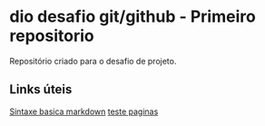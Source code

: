 # dio desafio git/github - Primeiro repositorio
Repositório criado para o desafio de projeto.

## Links úteis
[Sintaxe basica markdown](https://www.markdownguide.org/basic-syntax/)
[teste paginas](https://github.com/Garabigb/dio-desafio-github-primeiro-repositorio/tree/main/pagina1)
